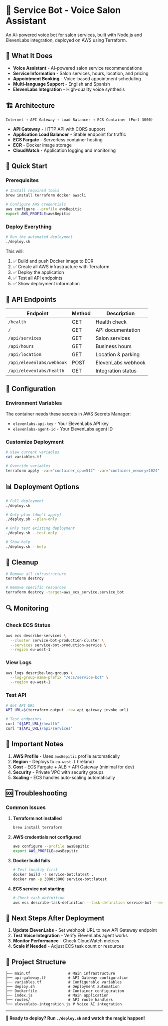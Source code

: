 # 🚀 Service Bot - Voice Salon Assistant

An AI-powered voice bot for salon services, built with Node.js and ElevenLabs integration, deployed on AWS using Terraform.

## 🎯 **What It Does**

- **Voice Assistant** - AI-powered salon service recommendations
- **Service Information** - Salon services, hours, location, and pricing
- **Appointment Booking** - Voice-based appointment scheduling
- **Multi-language Support** - English and Spanish
- **ElevenLabs Integration** - High-quality voice synthesis

## 🏗️ **Architecture**

```
Internet → API Gateway → Load Balancer → ECS Container (Port 3000)
```

- **API Gateway** - HTTP API with CORS support
- **Application Load Balancer** - Stable endpoint for traffic
- **ECS Fargate** - Serverless container hosting
- **ECR** - Docker image storage
- **CloudWatch** - Application logging and monitoring

## 🚀 **Quick Start**

### **Prerequisites**
```bash
# Install required tools
brew install terraform docker awscli

# Configure AWS credentials
aws configure --profile awsBepitic
export AWS_PROFILE=awsBepitic
```

### **Deploy Everything**
```bash
# Run the automated deployment
./deploy.sh
```

This will:
1. ✅ Build and push Docker image to ECR
2. ✅ Create all AWS infrastructure with Terraform
3. ✅ Deploy the application
4. ✅ Test all API endpoints
5. ✅ Show deployment information

## 📡 **API Endpoints**

| Endpoint | Method | Description |
|----------|--------|-------------|
| `/health` | GET | Health check |
| `/` | GET | API documentation |
| `/api/services` | GET | Salon services |
| `/api/hours` | GET | Business hours |
| `/api/location` | GET | Location & parking |
| `/api/elevenlabs/webhook` | POST | ElevenLabs webhook |
| `/api/elevenlabs/health` | GET | Integration status |

## 🔧 **Configuration**

### **Environment Variables**
The container needs these secrets in AWS Secrets Manager:
- `elevenlabs-api-key` - Your ElevenLabs API key
- `elevenlabs-agent-id` - Your ElevenLabs agent ID

### **Customize Deployment**
```bash
# View current variables
cat variables.tf

# Override variables
terraform apply -var="container_cpu=512" -var="container_memory=1024"
```

## 📊 **Deployment Options**

```bash
# Full deployment
./deploy.sh

# Only plan (don't apply)
./deploy.sh --plan-only

# Only test existing deployment
./deploy.sh --test-only

# Show help
./deploy.sh --help
```

## 🧹 **Cleanup**

```bash
# Remove all infrastructure
terraform destroy

# Remove specific resources
terraform destroy -target=aws_ecs_service.service_bot
```

## 🔍 **Monitoring**

### **Check ECS Status**
```bash
aws ecs describe-services \
  --cluster service-bot-production-cluster \
  --services service-bot-production-service \
  --region eu-west-1
```

### **View Logs**
```bash
aws logs describe-log-groups \
  --log-group-name-prefix "/ecs/service-bot" \
  --region eu-west-1
```

### **Test API**
```bash
# Get API URL
API_URL=$(terraform output -raw api_gateway_invoke_url)

# Test endpoints
curl "${API_URL}/health"
curl "${API_URL}/api/services"
```

## 🚨 **Important Notes**

1. **AWS Profile** - Uses `awsBepitic` profile automatically
2. **Region** - Deploys to `eu-west-1` (Ireland)
3. **Cost** - ECS Fargate + ALB + API Gateway (minimal for dev)
4. **Security** - Private VPC with security groups
5. **Scaling** - ECS handles auto-scaling automatically

## 🆘 **Troubleshooting**

### **Common Issues**

1. **Terraform not installed**
   ```bash
   brew install terraform
   ```

2. **AWS credentials not configured**
   ```bash
   aws configure --profile awsBepitic
   export AWS_PROFILE=awsBepitic
   ```

3. **Docker build fails**
   ```bash
   # Test locally first
   docker build -t service-bot:latest .
   docker run -p 3000:3000 service-bot:latest
   ```

4. **ECS service not starting**
   ```bash
   # Check task definition
   aws ecs describe-task-definition --task-definition service-bot --region eu-west-1
   ```

## 🎯 **Next Steps After Deployment**

1. **Update ElevenLabs** - Set webhook URL to new API Gateway endpoint
2. **Test Voice Integration** - Verify ElevenLabs agent works
3. **Monitor Performance** - Check CloudWatch metrics
4. **Scale if Needed** - Adjust ECS task count or resources

## 📁 **Project Structure**

```
├── main.tf                 # Main infrastructure
├── api-gateway.tf          # API Gateway configuration
├── variables.tf            # Configurable variables
├── deploy.sh               # Deployment automation
├── Dockerfile              # Container configuration
├── index.js                # Main application
├── routes/                 # API route handlers
└── elevenlabs-integration.js # Voice AI integration
```

---

**🎉 Ready to deploy? Run `./deploy.sh` and watch the magic happen!** 